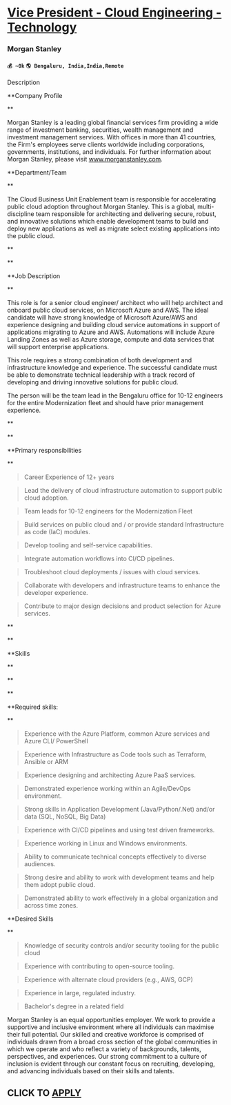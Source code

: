 # [Vice President - Cloud Engineering - Technology](https://www.remotewlb.com/apply/vice-president-cloud-engineering-technology)  
### Morgan Stanley  
#### `💰 ~0k` `🌎 Bengaluru, India,India,Remote`  

Description

**Company Profile

**

Morgan Stanley is a leading global financial services firm providing a wide range of investment banking, securities, wealth management and investment management services. With offices in more than 41 countries, the Firm's employees serve clients worldwide including corporations, governments, institutions, and individuals. For further information about Morgan Stanley, please visit www.morganstanley.com.

**Department/Team

**

The Cloud Business Unit Enablement team is responsible for accelerating public cloud adoption throughout Morgan Stanley. This is a global, multi-discipline team responsible for architecting and delivering secure, robust, and innovative solutions which enable development teams to build and deploy new applications as well as migrate select existing applications into the public cloud.

**

**

**Job Description

**

This role is for a senior cloud engineer/ architect who will help architect and onboard public cloud services, on Microsoft Azure and AWS. The ideal candidate will have strong knowledge of Microsoft Azure/AWS and experience designing and building cloud service automations in support of applications migrating to Azure and AWS. Automations will include Azure Landing Zones as well as Azure storage, compute and data services that will support enterprise applications.

This role requires a strong combination of both development and infrastructure knowledge and experience. The successful candidate must be able to demonstrate technical leadership with a track record of developing and driving innovative solutions for public cloud.

The person will be the team lead in the Bengaluru office for 10-12 engineers for the entire Modernization fleet and should have prior management experience.

**

**

**Primary responsibilities

**

> Career Experience of 12+ years

> Lead the delivery of cloud infrastructure automation to support public cloud adoption.

> Team leads for 10-12 engineers for the Modernization Fleet

> Build services on public cloud and / or provide standard Infrastructure as code (IaC) modules.

> Develop tooling and self-service capabilities.

> Integrate automation workflows into CI/CD pipelines.

> Troubleshoot cloud deployments / issues with cloud services.

> Collaborate with developers and infrastructure teams to enhance the developer experience.

> Contribute to major design decisions and product selection for Azure services.

**

**

**Skills

**

**

**

**Required skills:

**

> Experience with the Azure Platform, common Azure services and Azure CLI/ PowerShell

> Experience with Infrastructure as Code tools such as Terraform, Ansible or ARM

> Experience designing and architecting Azure PaaS services.

> Demonstrated experience working within an Agile/DevOps environment.

> Strong skills in Application Development (Java/Python/.Net) and/or data (SQL, NoSQL, Big Data)

> Experience with CI/CD pipelines and using test driven frameworks.

> Experience working in Linux and Windows environments.

> Ability to communicate technical concepts effectively to diverse audiences.

> Strong desire and ability to work with development teams and help them adopt public cloud.

> Demonstrated ability to work effectively in a global organization and across time zones.

**Desired Skills

**

> Knowledge of security controls and/or security tooling for the public cloud

> Experience with contributing to open-source tooling.

> Experience with alternate cloud providers (e.g., AWS, GCP)

> Experience in large, regulated industry.

> Bachelor's degree in a related field

Morgan Stanley is an equal opportunities employer. We work to provide a supportive and inclusive environment where all individuals can maximise their full potential. Our skilled and creative workforce is comprised of individuals drawn from a broad cross section of the global communities in which we operate and who reflect a variety of backgrounds, talents, perspectives, and experiences. Our strong commitment to a culture of inclusion is evident through our constant focus on recruiting, developing, and advancing individuals based on their skills and talents.

  
## CLICK TO [APPLY](https://www.remotewlb.com/apply/vice-president-cloud-engineering-technology)

